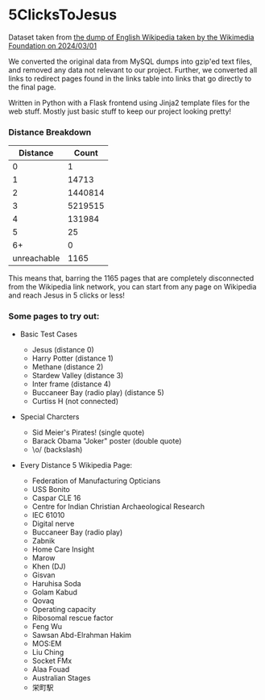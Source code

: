 # 5ClicksToJesus

Dataset taken from [the dump of English Wikipedia taken by the Wikimedia Foundation on 2024/03/01](https://dumps.wikimedia.org/enwiki/20240301/)

We converted the original data from MySQL dumps into gzip'ed text files, and removed any data not relevant to our project.
Further, we converted all links to redirect pages found in the links table into links that go directly to the final page.

Written in Python with a Flask frontend using Jinja2 template files for the web stuff. Mostly just basic stuff to keep
our project looking pretty!

### Distance Breakdown
|Distance|Count|
|---|---|
|0|1|
|1|14713|
|2|1440814|
|3|5219515|
|4|131984|
|5|25|
|6+|0|
|unreachable|1165|

This means that, barring the 1165 pages that are completely disconnected from the Wikipedia link network, you can start from any page on Wikipedia and reach Jesus in 5 clicks or less!

### Some pages to try out:
- Basic Test Cases
    - Jesus                               (distance 0)
    - Harry Potter                        (distance 1)
    - Methane                             (distance 2)
    - Stardew Valley                      (distance 3)
    - Inter frame                         (distance 4)
    - Buccaneer Bay (radio play)          (distance 5)
    - Curtiss H                           (not connected)

- Special Charcters
    - Sid Meier's Pirates!  (single quote)
    - Barack Obama "Joker" poster  (double quote)
    - \o/  (backslash)
    
- Every Distance 5 Wikipedia Page:
    - Federation of Manufacturing Opticians
    - USS Bonito
    - Caspar CLE 16
    - Centre for Indian Christian Archaeological Research
    - IEC 61010
    - Digital nerve
    - Buccaneer Bay (radio play)
    - Zabnik
    - Home Care Insight
    - Marow
    - Khen (DJ)
    - Gisvan
    - Haruhisa Soda
    - Golam Kabud
    - Qovaq
    - Operating capacity
    - Ribosomal rescue factor
    - Feng Wu
    - Sawsan Abd-Elrahman Hakim
    - MOS:EM
    - Liu Ching
    - Socket FMx
    - Alaa Fouad
    - Australian Stages
    - 栄町駅
